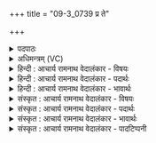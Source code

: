 +++
title = "09-3_0739 प्र ते"

+++
<details><summary>पदपाठः</summary>

प्र꣢। ते꣣। अश्नोतु। कुक्ष्योः꣢। प्र। इ꣣न्द्र। ब्र꣡ह्म꣢꣯णा। शि꣡रः꣢꣯। प्र। बा꣣हू꣡इति꣢। शू꣣र। रा꣡ध꣢꣯सा। ७३९।
</details>

<details><summary>अधिमन्त्रम् (VC)</summary>

- इन्द्रः
- विश्वामित्रो गाथिनः
- गायत्री
- षड्जः
</details>

<details><summary>हिन्दी : आचार्य रामनाथ वेदालंकार - विषयः</summary>

अगले मन्त्र में फिर उसी विषय का वर्णन है।
</details>

<details><summary>हिन्दी : आचार्य रामनाथ वेदालंकार - पदार्थः</summary>

पदार्थान्वय -  हे(इन्द्र)मेरे अन्तरात्मन्!वह ब्रह्मानन्द-रस(ते)तेरे(कुक्ष्योः)दोनों कोखों में(प्र अश्नोतु)भली-भाँति व्याप जाए, (ब्रह्मणा)ब्रह्मज्ञान के साथ(शिरः)सिर में(प्र)भली-भाँति व्याप जाए,हे(शूर)शूरवीर मेरे अन्तरात्मन्! (राधसा)सिद्धि एवं सफलता के साथ(बाहू)दोनों भुजाओं में(प्र)भली-भाँति व्याप जाए ॥३॥
</details>

<details><summary>हिन्दी : आचार्य रामनाथ वेदालंकार - भावार्थः</summary>

भावार्थ -  ब्रह्मज्ञान और ब्रह्मानन्द जब जीवात्मा में व्यापता है तब उसका प्रभाव देह में स्थित सभी अङ्गों पर पड़ता है। मन में श्रेष्ठ संकल्प,सिर में ज्ञानेन्द्रियों तथा बुद्धि के व्यापार और भुजाओं में सत्कर्म भली-भाँति तरंगित होने लगते हैं ॥३॥
</details>

<details><summary>संस्कृत : आचार्य रामनाथ वेदालंकार - विषयः</summary>

अथ पुनरपि तमेव विषयमाह।
</details>

<details><summary>संस्कृत : आचार्य रामनाथ वेदालंकार - पदार्थः</summary>

पदार्थान्वय -  हे(इन्द्र)मदीय अन्तरात्मन्!स ब्रह्मानन्दरसः(ते)तव(कुक्ष्योः)उभयोः कुक्षिप्रदेशयोर्मध्ये(प्र अश्नोतु)प्रकर्षेण व्याप्नोतु, (ब्रह्मणा६)ब्रह्मज्ञानेन सह(शिरः)मूर्धानम्(प्र)प्रकर्षेण व्याप्नोतु। हे(शूर)वीर मदीय अन्तरात्मन्! (राधसा)संसिद्ध्या साफल्येन वा सह(बाहू)भुजौ(प्र)प्रकर्षेण व्याप्नोतु ॥३॥७
</details>

<details><summary>संस्कृत : आचार्य रामनाथ वेदालंकार - भावार्थः</summary>

भावार्थ -  ब्रह्मज्ञानं ब्रह्मानन्दश्च यदा जीवात्मानं व्याप्नोति तदा तत्प्रभावः देहस्थेषु सर्वेष्वङ्गेषु संजायते। मनसि सत्संकल्पाः,शिरसि ज्ञानेन्द्रियाणां बुद्धेश्च व्यापाराः बाह्वोश्च सत्कर्माणि सुतरां तरङ्गायन्ते ॥३॥
</details>

<details><summary>संस्कृत : आचार्य रामनाथ वेदालंकार - पादटिप्पनी</summary>

टिप्पनी -   ५. ऋ० ३।५१।१२ ‘राधसा’ इत्यत्र ‘राध॑से’ इति पाठः। ६. ब्रह्मणा अन्नेन शिरः, अथवा ब्रह्मणा त्रैविद्यलक्षणेन शिरः इति वि०। ७. दयानन्दर्षिरिममपि मन्त्रमृग्भाष्ये राजविषये व्याचख्यौ।
</details>
